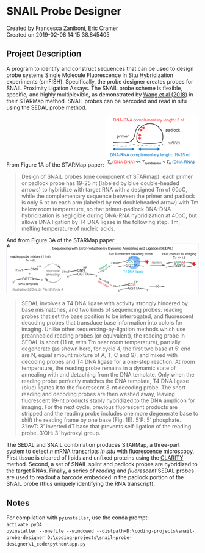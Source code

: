 # SNAIL Probe Designer
Created by Francesca Zaniboni, Eric Cramer  
Created on 2019-02-08 14:15:38.845405
## Project Description 
A program to identify and construct sequences that can be used to design probe systems Single Molecule Fluorescence In Situ Hybridization experiments (smFISH). Specifically, the probe designer creates probes for SNAIL Proximity Ligation Assays. The SNAIL probe scheme is flexible, specific, and highly multiplexible, as demonstrated by [Wang et al (2018)](http://science.sciencemag.org/content/361/6400/eaat5691/tab-figures-data) in their STARMap method. SNAIL probes can be barcoded and read in situ using the SEDAL probe method.

From Figure 1A of the STARMap paper:
![SNAIL probe anatomy from Wang et al 2018](https://raw.githubusercontent.com/bavalab/snail-probe-designer/master/3_docs/img/snail-probe-example.png?token=ANUtICilDZwBiv6rvJfaQxqccZLt2urcks5cbX8LwA%3D%3D)
>Design of SNAIL probes (one component of STARmap): each primer or padlock probe has 19-25 nt (labeled by blue double-headed arrows) to hybridize with target RNA with a designed Tm of 60oC, while the complementary sequence between the primer and padlock is only 6 nt on each arm (labeled by red doubleheaded arrow) with Tm below room temperature, so that primer-padlock DNA-DNA hybridization is negligible during DNA-RNA hybridization at 40oC, but allows DNA ligation by T4 DNA ligase in the following step. Tm, melting temperature of nucleic acids. 

And from Figure 3A of the STARMap paper:
![SEDAL sequencing example from WANg et al 2018](https://raw.githubusercontent.com/bavalab/snail-probe-designer/master/3_docs/img/sedal-probe-example.png?token=ANUtICVxvQ97Bxm2EE28Z1T-koy0dbyGks5cbX7ywA%3D%3D)
>SEDAL involves a T4 DNA ligase with activity strongly hindered by base mismatches, and two kinds of sequencing probes: reading probes that set the base position to be interrogated, and fluorescent decoding probes that transduce base information into colors for imaging. Unlike other sequencing-by-ligation methods which use preannealed reading probes (or equivalent), the reading probe in SEDAL is short (11 nt, with Tm near room temperature), partially degenerate (as shown here, for cycle 4, the first two base at 5’ end are N, equal amount mixture of A, T, C and G), and mixed with decoding probes and T4 DNA ligase for a one-step reaction. At room temperature, the reading probe remains in a dynamic state of annealing with and detaching from the DNA template. Only when the reading probe perfectly matches the DNA template, T4 DNA ligase (blue) ligates it to the fluorescent 8-nt decoding probe. The short reading and decoding probes are then washed away, leaving fluorescent 19-nt products stably hybridized to the DNA amplicon for imaging. For the next cycle, previous fluorescent products are stripped and the reading probe includes one more degenerate base to shift the reading frame by one base (Fig. 1E). 5’P: 5’ phosphate. 3’InvT: 3’ inverted dT base that prevents self-ligation of the reading probe. 3’OH: 3’ hydroxyl group. 

The SEDAL and SNAIL combination produces STARMap, a three-part system to detect _n_ mRNA transcripts _in situ_ with fluorescence microscopy. First tissue is cleared of lipids and unfixed proteins using the [CLARITY](http://clarityresourcecenter.org/) method. Second, a set of SNAIL splint and padlock probes are hybridized to the target RNAs. Finally, a series of _reading_ and _fluorescent_ SEDAL probes are used to readout a barcode embedded in the padlock portion of the SNAIL probe (thus uniquely identifying the RNA transcript). 

## Notes
For compilation with `pyinstaller`, use the conda prompt:  
`activate py34`  
`pyinstaller --onefile --windowed --distpath=D:\coding-projects\snail-probe-designer D:\coding-projects\snail-probe-designer\1_code\python\app.py`
